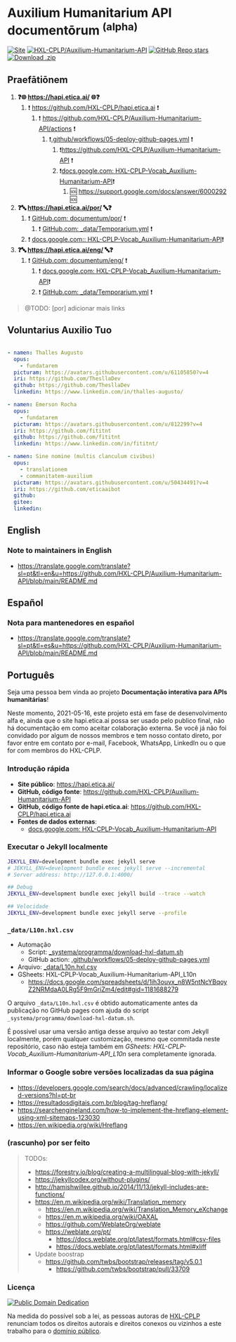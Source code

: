 # Auxilium Humanitarium API documentōrum <sup>(alpha)</sup>

[![Site](https://img.shields.io/badge/Site-hapi.etica.ai-blue)](https://hapi.etica.ai) 
[![HXL-CPLP/Auxilium-Humanitarium-API](https://img.shields.io/badge/GitHub-HXL--CPLP%2FAuxilium--Humanitarium--API-lightgrey?logo=github&style=social)](https://github.com/HXL-CPLP/Auxilium-Humanitarium-API) 
[![GitHub Repo stars](https://img.shields.io/github/stars/HXL-CPLP/Auxilium-Humanitarium-API?style=social)](https://github.com/HXL-CPLP/Auxilium-Humanitarium-API) 
[![Download .zip](https://img.shields.io/badge/Download-.zip-brightgreen)](https://github.com/HXL-CPLP/Auxilium-Humanitarium-API/archive/refs/heads/main.zip)

## Praefātiōnem

1. **❓🌐 https://hapi.etica.ai/ 🌐❓**
    1. ❗ https://github.com/HXL-CPLP/hapi.etica.ai ❗
        1. ❗ https://github.com/HXL-CPLP/Auxilium-Humanitarium-API/actions ❗
            1. ❗[.github/workflows/05-deploy-github-pages.yml](.github/workflows/05-deploy-github-pages.yml) ❗
                1. ❗https://github.com/HXL-CPLP/Auxilium-Humanitarium-API ❗
                2. ❗[docs.google.com: HXL-CPLP-Vocab_Auxilium-Humanitarium-API](https://docs.google.com/spreadsheets/d/1ih3ouvx_n8W5ntNcYBqoyZ2NRMdaA0LRg5F9mGriZm4/edit#gid=1181688279)❗
                    1. 🆘 https://support.google.com/docs/answer/6000292 🆘
2. **❓🔤 https://hapi.etica.ai/por/ 🔤❓**
    1. ❗ [GitHub.com: documentum/por/](documentum/por/) ❗
        1. ❗ [GitHub.com: _data/Temporarium.yml](_data/Temporarium.yml) ❗
    2. ❗ [docs.google.com:: HXL-CPLP-Vocab_Auxilium-Humanitarium-API](https://docs.google.com/spreadsheets/d/1ih3ouvx_n8W5ntNcYBqoyZ2NRMdaA0LRg5F9mGriZm4/edit#gid=1181688279)❗
3. **❓🔤 https://hapi.etica.ai/eng/ 🔤❓**
    1. ❗ [GitHub.com: documentum/eng/](documentum/eng/) ❗
        1. ❗ [docs.google.com: HXL-CPLP-Vocab_Auxilium-Humanitarium-API](https://docs.google.com/spreadsheets/d/1ih3ouvx_n8W5ntNcYBqoyZ2NRMdaA0LRg5F9mGriZm4/edit#gid=1181688279)❗
        2. ❗ [GitHub.com: _data/Temporarium.yml](_data/Temporarium.yml) ❗

> @TODO: [por] adicionar mais links

## Voluntarius Auxilio Tuo

<!--
Trivia:
- fundātōrem
  - https://en.wiktionary.org/wiki/fundator#Latin
- "pictūram"
  - https://en.wiktionary.org/wiki/pictura#Latin
- "opus"
  - https://en.wiktionary.org/wiki/opus#Latin
- "trānslātiōnem"
  - https://en.wiktionary.org/wiki/translatio#Latin
- "commūnitātem"
  - https://en.wiktionary.org/wiki/communitas
- "auxilium"
  - https://en.wiktionary.org/wiki/auxilium
-->

```yaml

- namen: Thalles Augusto
  opus:
    - fundatarem
  picturam: https://avatars.githubusercontent.com/u/61105850?v=4
  iri: https://github.com/ThesllaDev
  github: https://github.com/ThesllaDev
  linkedin: https://www.linkedin.com/in/thalles-augusto/

- namen: Emerson Rocha
  opus:
    - fundatarem
  picturam: https://avatars.githubusercontent.com/u/812299?v=4
  iri: https://github.com/fititnt
  github: https://github.com/fititnt
  linkedin: https://www.linkedin.com/in/fititnt/

- namen: Sine nomine (multis clanculum civibus)
  opus:
    - translationem
    - commanitatem-auxilium
  picturam: https://avatars.githubusercontent.com/u/50434491?v=4
  iri: https://github.com/eticaaibot
  github:
  gitee:
  linkedin:

```

## English

### Note to maintainers in English

- <https://translate.google.com/translate?sl=pt&tl=en&u=https://github.com/HXL-CPLP/Auxilium-Humanitarium-API/blob/main/README.md>

## Español

### Nota para mantenedores en español

- <https://translate.google.com/translate?sl=pt&tl=es&u=https://github.com/HXL-CPLP/Auxilium-Humanitarium-API/blob/main/README.md>

## Português

Seja uma pessoa bem vinda ao projeto **Documentação interativa para APIs humanitárias**!

Neste momento, 2021-05-16, este projeto está em fase de desenvolvimento alfa e,
ainda que o site hapi.etica.ai possa ser usado pelo publico final, não há
documentação em como aceitar colaboração externa. Se você já não foi convidado
por algum de nossos membros e tem nosso contato direto, por favor entre em
contato por e-mail, Facebook, WhatsApp, LinkedIn ou o que for com membros do
HXL-CPLP.

### Introdução rápida

- **Site público**: <https://hapi.etica.ai/>
- **GitHub, código fonte**: <https://github.com/HXL-CPLP/Auxilium-Humanitarium-API>
- **GitHub, código fonte de hapi.etica.ai**: <https://github.com/HXL-CPLP/hapi.etica.ai>
- **Fontes de dados externas**:
  - [docs.google.com: HXL-CPLP-Vocab_Auxilium-Humanitarium-API](https://docs.google.com/spreadsheets/d/1ih3ouvx_n8W5ntNcYBqoyZ2NRMdaA0LRg5F9mGriZm4/edit#gid=1181688279)


### Executar o Jekyll localmente

```bash
JEKYLL_ENV=development bundle exec jekyll serve
# JEKYLL_ENV=development bundle exec jekyll serve --incremental
# Server address: http://127.0.0.1:4000/

## Debug
JEKYLL_ENV=development bundle exec jekyll build --trace --watch

## Velocidade
JEKYLL_ENV=development bundle exec jekyll serve --profile

```

### `_data/L10n.hxl.csv`
- Automação
  - Script: [_systema/programma/download-hxl-datum.sh](_systema/programma/download-hxl-datum.sh)
  - GitHub action: [.github/workflows/05-deploy-github-pages.yml](.github/workflows/05-deploy-github-pages.yml)
- Arquivo: [_data/L10n.hxl.csv](_data/L10n.hxl.csv)
- GSheets: HXL-CPLP-Vocab_Auxilium-Humanitarium-API_L10n
  - https://docs.google.com/spreadsheets/d/1ih3ouvx_n8W5ntNcYBqoyZ2NRMdaA0LRg5F9mGriZm4/edit#gid=1181688279

O arquivo `_data/L10n.hxl.csv` é obtido automaticamente antes da publicação no
GitHub pages com ajuda do script `_systema/programma/download-hxl-datum.sh`.

É possivel usar uma versão antiga desse arquivo ao testar com Jekyll localmente,
porém qualquer customização, mesmo que commitada neste repositório, caso
não esteja também em _GSheets: HXL-CPLP-Vocab_Auxilium-Humanitarium-API_L10n_
sera completamente ignorada.

### Informar o Google sobre versões localizadas da sua página

- https://developers.google.com/search/docs/advanced/crawling/localized-versions?hl=pt-br
- https://resultadosdigitais.com.br/blog/tag-hreflang/
- https://searchengineland.com/how-to-implement-the-hreflang-element-using-xml-sitemaps-123030
- https://en.wikipedia.org/wiki/Hreflang

### (rascunho) por ser feito

> TODOs:
> - https://forestry.io/blog/creating-a-multilingual-blog-with-jekyll/
> - https://jekyllcodex.org/without-plugins/
> - http://hamishwillee.github.io/2014/11/13/jekyll-includes-are-functions/
> - https://en.m.wikipedia.org/wiki/Translation_memory
>   - https://en.m.wikipedia.org/wiki/Translation_Memory_eXchange
>   - https://en.m.wikipedia.org/wiki/OAXAL
>   - https://github.com/WeblateOrg/weblate
>   - https://weblate.org/pt/
>     - https://docs.weblate.org/pt/latest/formats.html#csv-files
>     - https://docs.weblate.org/pt/latest/formats.html#xliff
> - Update boostrap
>   - https://github.com/twbs/bootstrap/releases/tag/v5.0.1
>     - https://github.com/twbs/bootstrap/pull/33709

### Licença
<!--TODO: o texto em português da licença é um rascunho. Ainda precisa ser revisado -->

[![Public Domain Dedication](https://i.creativecommons.org/p/zero/1.0/88x31.png)](https://unlicense.org/)

Na medida do possível sob a lei, as pessoas autoras de
[HXL-CPLP](https://github.com/HXL-CPLP) renunciam todos os direitos autorais e
direitos conexos ou vizinhos a este trabalho para o [domínio público](https://unlicense.org/).